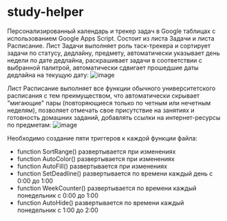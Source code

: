 # study-helper
Персонализированный календарь и трекер задач в Google таблицах с использованием Google Apps Script. Состоит из листа Задачи и листа Расписание.
Лист Задачи выполняет роль таск-трекера и сортирует задачи по статусу, дедлайну, предмету, автоматически указывает день недели по дате дедлайна, раскрашивает задачи в соответствии с выбранной палитрой, автоматически сдвигает прошедшие даты дедлайна на текущую дату:
![image](https://github.com/irinazobova/study-helper/assets/141981835/fd3569fa-1b6d-45b1-afb2-2c85bbcfb79c)

Лист Расписание выполняет все функции обычного университетского расписания с тем преимуществом, что автоматически скрывает "мигающие" пары (повторяющиеся только по четным или нечетным неделям), позволяет отмечать свое присутствие на занятиях и готовность домашних заданий, добавлять ссылки на интернет-ресурсы по предметам:
![image](https://github.com/irinazobova/study-helper/assets/141981835/8685e244-252f-49ee-b68c-a9b71f6f3a2f)

Необходимо создание пяти триггеров к каждой функции файла:
*  function SortRange()
развертывается при изменениях
*  function AutoColor()
развертывается при изменениях
*  function AutoFill()
развертывается при изменениях
*  function SetDeadline()
развертывается по времени каждый день с 0:00 до 1:00
*  function WeekCounter()
развертывается по времени каждый понедельник с 0:00 до 1:00
*  function AutoHide()
развертывается по времени каждый понедельник с 1:00 до 2:00
